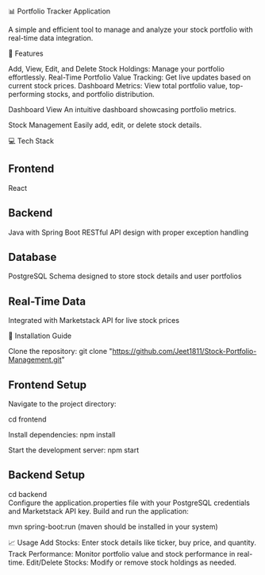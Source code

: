 📊 Portfolio Tracker Application

A simple and efficient tool to manage and analyze your stock portfolio with real-time data integration.

🌟 Features

Add, View, Edit, and Delete Stock Holdings: Manage your portfolio effortlessly.
Real-Time Portfolio Value Tracking: Get live updates based on current stock prices.
Dashboard Metrics: View total portfolio value, top-performing stocks, and portfolio distribution.


Dashboard View
An intuitive dashboard showcasing portfolio metrics.

Stock Management
Easily add, edit, or delete stock details.


💻 Tech Stack
## Frontend
React

## Backend
Java with Spring Boot
RESTful API design with proper exception handling

## Database
PostgreSQL
Schema designed to store stock details and user portfolios

## Real-Time Data
Integrated with Marketstack API for live stock prices


📘 Installation Guide

Clone the repository:
git clone "https://github.com/Jeet1811/Stock-Portfolio-Management.git"

## Frontend Setup

Navigate to the project directory:

cd frontend

Install dependencies:
npm install  

Start the development server:
npm start  

## Backend Setup

cd backend  
Configure the application.properties file with your PostgreSQL credentials and Marketstack API key.
Build and run the application:

mvn spring-boot:run 
(maven should be installed in your system)

📈 Usage
Add Stocks: Enter stock details like ticker, buy price, and quantity.
Track Performance: Monitor portfolio value and stock performance in real-time.
Edit/Delete Stocks: Modify or remove stock holdings as needed.
